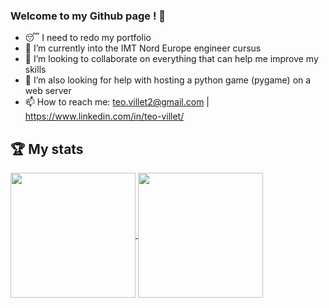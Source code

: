 ### Welcome to my Github page ! 👋

- 😴 I need to redo my portfolio 
- 🌱 I’m currently into the IMT Nord Europe engineer cursus
- 👯 I’m looking to collaborate on everything that can help me improve my skills
- 🤔 I’m also looking for help with hosting a python game (pygame) on a web server 
- 📫 How to reach me: teo.villet2@gmail.com | https://www.linkedin.com/in/teo-villet/


## 🏆 My stats

<a href="https://github.com/anuraghazra/github-readme-stats">
  <img height=200 align="center" src="https://github-readme-stats.vercel.app/api?username=teovlt&rank_icon=github" />
</a>
<a href="https://github.com/anuraghazra/convoychat">
  <img height=200 align="center" src="https://github-readme-stats.vercel.app/api/top-langs?username=teovlt&layout=compact&langs_count=8&card_width=320" />
</a>
 
